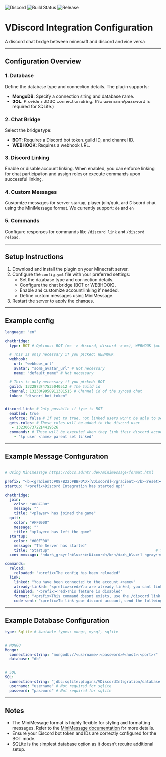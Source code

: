 ![Discord](https://img.shields.io/discord/1322873747535040512)
![Build Status](https://img.shields.io/github/actions/workflow/status/Varilx-Developement/VDiscordIntegration/build.yml?branch=main)
![Release](https://img.shields.io/github/v/release/Varilx-Developement/VDiscordIntegration)

# VDiscord Integration Configuration

A discord chat bridge between minecraft and discord and vice versa

---


## Configuration Overview

### 1. **Database**
Define the database type and connection details. The plugin supports:
- **MongoDB**: Specify a connection string and database name.
- **SQL**: Provide a JDBC connection string. (No username/password is required for SQLite.)

### 2. **Chat Bridge**
Select the bridge type:
- **BOT**: Requires a Discord bot token, guild ID, and channel ID.
- **WEBHOOK**: Requires a webhook URL.

### 3. **Discord Linking**
Enable or disable account linking. When enabled, you can enforce linking for chat participation and assign roles or execute commands upon successful linking.

### 4. **Custom Messages**
Customize messages for server startup, player join/quit, and Discord chat using the MiniMessage format.
We currently support: `de` and `en`

### 5. **Commands**
Configure responses for commands like `/discord link` and `/discord reload`.

---

## Setup Instructions

1. Download and install the plugin on your Minecraft server.
2. Configure the `config.yml` file with your preferred settings:
    - Set the database type and connection details.
    - Configure the chat bridge (BOT or WEBHOOK).
    - Enable and customize account linking if needed.
    - Define custom messages using MiniMessage.
3. Restart the server to apply the changes.

---

## Example config

```yaml
language: "en"

chatbridge:
  type: BOT # Options: BOT (mc -> discord, discord -> mc), WEBHOOK (mc -> discord)

  # This is only necessary if you picked: WEBHOOK
  webhook:
    url: "webhook_url"
    avatar: "some_avatar_url" # Not necessary
    name: "default_name" # Not necessary

  # This is only necessary if you picked: BOT
  guild: 1322873747535040512 # The Guild id
  channel: 1323049958911381515 # Channel id of the synced chat
  token: "discord_bot_token"


discord-link: # Only possbile if type is BOT
  enabled: true
  enforce: false # If set to true, not linked users won't be able to send messages in the discord chat
  gets-roles: # These roles will be added to the discord user
   - 1323067372214419526
  commands: # These will be executed when they link their discord account
    - "lp user <name> parent set linked"

```

---

## Example Message Configuration

```yaml

# Using Minimessage https://docs.advntr.dev/minimessage/format.html

prefix: "<b><gradient:#08FB22:#BBFDAD>[VDiscord]</gradient></b><reset><!i><gray> " # This prefix can be used anywhere as "<prefix>"
startup: "<prefix>Discord Integration has started up!"

chatbridge:
  join:
    color: "#00FF00"
    message: ""
    title: "<player> has joined the game"
  quit:
    color: "#FF0000"
    message: ""
    title: "<player> has left the game"
  startup:
    color: "#00FF00"
    message: "The Server has started"
    title: "Startup"                                                # You can also use <discordname>, but thats only avaiable if discord is linked
  sent-message: "<dark_gray>[<blue><b>Discord</b></dark_blue>] <gray><discordname> <dark_gray>»  <yellow><message>"

commands:
  reload:
    reloaded: "<prefix>The config has been reloaded"
  link:
    linked: "You have been connected to the account <name>"
    already-linked: "<prefix><red>You are already linked, you cant link again"
    disabled: "<prefix><red>This feature is disabled"
    format: "<prefix>This command doesnt exists, use the /discord link command"
    code-sent: "<prefix>To link your discord account, send the follwing code to the DiscordBot: <click:copy_to_clipboard:<code>><hover:show_text:Click here to copy><yellow><code></yellow> (click to copy)"

```

---

## Example Database Configuration

```yaml
type: Sqlite # Avaiable types: mongo, mysql, sqlite


# MONGO
Mongo:
  connection-string: "mongodb://<username>:<password>@<host>:<port>/"
  database: "db"


# SQL
SQL:
  connection-string: "jdbc:sqlite:plugins/VDiscordIntegration/database.db"
  username: "username" # Not required for sqlite
  password: "password" # Not required for sqlite
```


---

## Notes

- The MiniMessage format is highly flexible for styling and formatting messages. Refer to the [MiniMessage documentation](https://docs.advntr.dev/minimessage/format.html) for more details.
- Ensure your Discord bot token and IDs are correctly configured for the BOT mode.
- SQLite is the simplest database option as it doesn’t require additional setup.